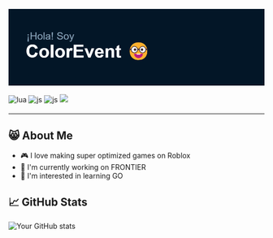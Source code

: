 ![Banner](https://github.com/CoIorEvent8/CoIorEvent8/blob/e9169ab144937b91e0b33786ffe45640a1bc5235/banner.png)

<span>
<img src=https://img.shields.io/badge/luau-%2300087c.svg?&style=for-the-badge&logo=lua&logoColor=white alt=lua style="margin-bottom: 5px;" />
</span>
<span>
<img src=https://img.shields.io/badge/javascript-%23eedb59.svg?&style=for-the-badge&logo=javascript&logoColor=%2331302e alt=js style="margin-bottom: 5px;" />
</span>
<span>
<img src=https://img.shields.io/badge/next.js-%2324292e.svg?&style=for-the-badge&logo=next.js&logoColor=white alt=js style="margin-bottom: 5px;" />
</span>
<span>
  <img src="https://komarev.com/ghpvc/?username=CoIorEvent8&&style=for-the-badge&color=orange&abbreviated=true" />
</span>

---

## 😸 About Me

- 🎮 I love making super optimized games on Roblox
- 🏹 I'm currently working on FRONTIER
- 🌱 I'm interested in learning GO

## 📈 GitHub Stats

![Your GitHub stats](https://github-readme-stats.vercel.app/api?username=yourusername&show_icons=true&theme=radical)
